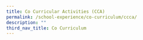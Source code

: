 ```yaml
---
title: Co Curricular Activities (CCA)
permalink: /school-experience/co-curriculum/ccca/
description: ""
third_nav_title: Co Curriculum
---
```

